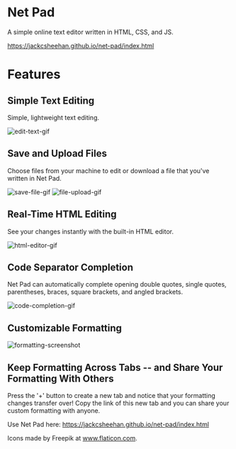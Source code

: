# Net Pad
A simple online text editor written in HTML, CSS, and JS.

https://jackcsheehan.github.io/net-pad/index.html

# Features
## Simple Text Editing
Simple, lightweight text editing.

![edit-text-gif](https://user-images.githubusercontent.com/31775474/81760168-24166080-948c-11ea-8342-27a02d414cbd.gif)

## Save and Upload Files
Choose files from your machine to edit or download a file that you've written in Net Pad.

![save-file-gif](https://user-images.githubusercontent.com/31775474/81760440-ccc4c000-948c-11ea-989e-8f10e5d49093.gif)
![file-upload-gif](https://user-images.githubusercontent.com/31775474/81761020-6e98dc80-948e-11ea-9a02-ff4e70549a5f.gif)

## Real-Time HTML Editing
See your changes instantly with the built-in HTML editor.

![html-editor-gif](https://user-images.githubusercontent.com/31775474/81762739-01d41100-9493-11ea-830c-75fe763ca6a2.gif)

## Code Separator Completion
Net Pad can automatically complete opening double quotes, single quotes, parentheses, braces, square brackets, and angled brackets.

![code-completion-gif](https://user-images.githubusercontent.com/31775474/81766245-5f6c5b80-949b-11ea-911c-49a3b023f49b.gif)

## Customizable Formatting

![formatting-screenshot](https://user-images.githubusercontent.com/31775474/81769730-fccb8d80-94a3-11ea-9aba-d921cc16d042.png)

## Keep Formatting Across Tabs -- and Share Your Formatting With Others
Press the '+' button to create a new tab and notice that your formatting changes transfer over! Copy the link of this new tab and you can share your custom formatting with anyone.

Use Net Pad here: https://jackcsheehan.github.io/net-pad/index.html

Icons made by Freepik at www.flaticon.com.
